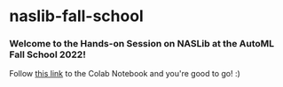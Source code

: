 # naslib-fall-school

### Welcome to the Hands-on Session on NASLib at the AutoML Fall School 2022!

Follow [this link](https://www.google.com) to the Colab Notebook and you're good to go! :)
